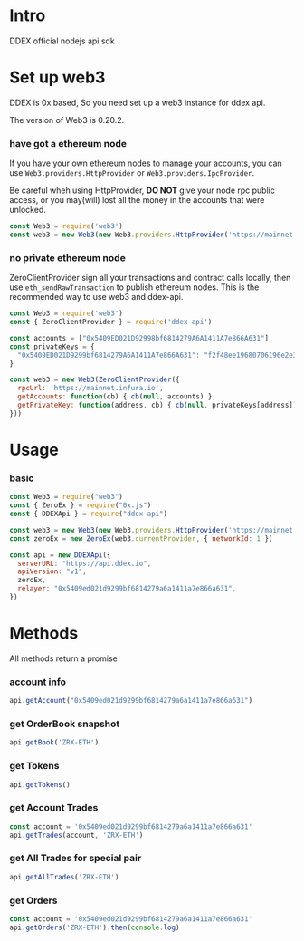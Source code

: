 # Intro

DDEX official nodejs api sdk

# Set up web3

DDEX is 0x based, So you need set up a web3 instance for ddex api. 

The version of Web3 is 0.20.2.

### have got a ethereum node

If you have your own ethereum nodes to manage your accounts, you can use `Web3.providers.HttpProvider` or `Web3.providers.IpcProvider`.

Be careful wheh using HttpProvider, **DO NOT** give your node rpc public access, or you may(will) lost all the money in the accounts that were unlocked.

```javascript
const Web3 = require('web3')
const web3 = new Web3(new Web3.providers.HttpProvider('https://mainnet.infura.io'))
```

### no private ethereum node

ZeroClientProvider sign all your transactions and contract calls locally, then use `eth_sendRawTransaction` to publish  ethereum nodes. This is the recommended way to use web3 and ddex-api.

```javascript
const Web3 = require('web3')
const { ZeroClientProvider } = require('ddex-api')

const accounts = ["0x5409ED021D92998bf6814279A6A1411A7e866A631"]
const privateKeys = {
  "0x5409ED021D9299bf6814279A6A1411A7e866A631": "f2f48ee19680706196e2e339e5da3491186e0c4c5030670656b0e0164837257d"
}

const web3 = new Web3(ZeroClientProvider({
  rpcUrl: 'https://mainnet.infura.io',
  getAccounts: function(cb) { cb(null, accounts) },
  getPrivateKey: function(address, cb) { cb(null, privateKeys[address]) }
}))
```

# Usage

### basic

```javascript
const Web3 = require("web3")
const { ZeroEx } = require("0x.js")
const { DDEXApi } = require("ddex-api")

const web3 = new Web3(new Web3.providers.HttpProvider('https://mainnet.infura.io'))
const zeroEx = new ZeroEx(web3.currentProvider, { networkId: 1 })

const api = new DDEXApi({
  serverURL: "https://api.ddex.io",
  apiVersion: "v1",
  zeroEx,
  relayer: "0x5409ed021d9299bf6814279a6a1411a7e866a631",
})
```

# Methods

All methods return a promise

### account info

```javascript
api.getAccount("0x5409ed021d9299bf6814279a6a1411a7e866a631")
```

### get OrderBook snapshot

```javascript
api.getBook('ZRX-ETH')
```

### get Tokens

```javascript
api.getTokens()
```

### get Account Trades
```javascript
const account = '0x5409ed021d9299bf6814279a6a1411a7e866a631'
api.getTrades(account, 'ZRX-ETH')
```

### get All Trades for special pair
```javascript
api.getAllTrades('ZRX-ETH')
```

### get Orders
```javascript
const account = '0x5409ed021d9299bf6814279a6a1411a7e866a631'
api.getOrders('ZRX-ETH').then(console.log)
```